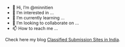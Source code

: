 - 👋 Hi, I’m @minnitien
- 👀 I’m interested in ...
- 🌱 I’m currently learning ...
- 💞️ I’m looking to collaborate on ...
- 📫 How to reach me ...

<!---
minnitien/minnitien is a ✨ special ✨ repository because its `README.md` (this file) appears on your GitHub profile.
You can click the Preview link to take a look at your changes.
--->
Check here my blog <a href="https://www.dsom.in/free-classified-sites-in-india"> Classified Submission Sites in India</a>.
